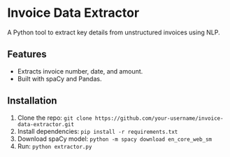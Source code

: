 # Invoice Data Extractor
A Python tool to extract key details from unstructured invoices using NLP.

## Features
- Extracts invoice number, date, and amount.
- Built with spaCy and Pandas.

## Installation
1. Clone the repo: `git clone https://github.com/your-username/invoice-data-extractor.git`
2. Install dependencies: `pip install -r requirements.txt`
3. Download spaCy model: `python -m spacy download en_core_web_sm`
4. Run: `python extractor.py`
